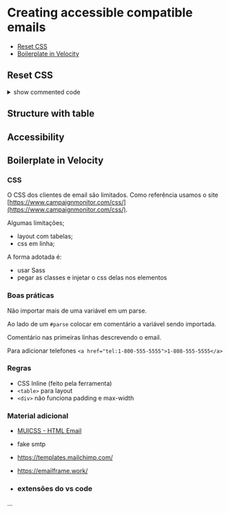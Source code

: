 # Creating accessible compatible emails

- [Reset CSS](#reset-css)
- [Boilerplate in Velocity](#boilerplate)

## <a name="reset-css"></a> Reset CSS

<details>
  <summary>show commented code</summary>

```css
body {
  margin: 0;
  padding: 0;
  min-width: 100%;
}

img {
  /* for images not loaded */
  border: 0 none;
  height: auto;
  line-height: 100%;
  outline: none;
  text-decoration: none;
}

a img {
  border: 0 none;
}

/* reset table to use for structuring the page */
table {
  border-spacing: 0;
  border-collapse: collapse;
}

/* reset table to use for structuring the page */
td {
  padding: 0;
  text-align: left;
  word-break: break-word;
  -webkit-hyphens: auto;
  -moz-hyphens: auto;
  hyphens: auto;
  border-collapse: collapse !important;
}

body,
table,
td,
p,
a,
li,
blockquote {
  -webkit-text-size-adjust: 100%;
  -ms-text-size-adjust: 100%;
}

/* specific clientes */
/* https://templates.mailchimp.com/development/css/client-specific-styles/ */
/* https://www.htmlemailcheck.com/knowledge-base/recommended-externalclass-css-fix-outlook-com/ */

/* ### Outlook.com / Hotmail */

/*
.ExternalClass Class Override

By default, Outlook.com centers your email by placing it inside a div with a class named “ExternalClass” using the styles display:inline-block; line-height: 131%. These have no effect when using IE, however in every other browser, the email will not be centered.

To overwrite these styles and a number of additional fixes simply include the following CSS .ExternalClass within the <head></head> of your emails HTML

*/
.ExternalClass {
  width: 100%;
}

/*
When an email is pulled into Outlook.com / Hotmail, any style rules present in the email are appended with .ExternalClass. Normalizing a few of these can help create a baseline for you to work from.
*/
.ExternalClass,
.ExternalClass p,
.ExternalClass span,
.ExternalClass font,
.ExternalClass td,
.ExternalClass div {
  line-height: 100%;
}

/*
<hX> Color Override

Outlook.com / Hotmail sets its own (gross green) color on heading elements lower in level than an <h1> element. This means you need to account for headings <h2> through <h6>. Fortunately, it’s as easy as applying a !important declaration to the heading’s color property:

I think it's not necesary
h2 {
  color:#0066CC !important;
}
*/

/* https://github.com/seanpowell/Email-Boilerplate/issues/10 */
.ReadMsgBody {
  width: 100%;
}

/* Outlook 2007 / 2010 / 2013 */

/*
“Read in Browser” Link

It’s possible, in Outlook, to trigger the appearance of a fairly prominent “View this email in your browser” bar within the application, allowing you to drive people to view your email in a browser which will render it in a much better way than Outlook ever can.
*/
#outlook a {
  padding: 0;
}

/*
<table> Element Spacing

Outlook can sometimes add a bit of spacing on the left and right side of a <table> element that can cause some layout-related headaches. By using the vendor-specific mso-table-lspace and mso-table-rspace CSS properties, you can be rid of those spaces and continue on to tackle the million other problems caused by Outlook.
*/
table,
td {
  mso-table-lspace: 0pt;
  mso-table-rspace: 0pt;
}

/*
Image Resizing

Using width or height tags to resize images in your markup can create a problem in Internet Explorer browsers. If your reader is viewing an email in-browser, and that email happens to have fluid images in it, they’ll look pretty ugly as they resize. Using -ms-interpolation-mode:bicubic; ensures that your images look a little better.
*/
img,
a img {
  -ms-interpolation-mode: bicubic;
}

/* ### OSX / iOS */

/*
WebKit Text Size Adjustment

WebKit looks for any text that happens to be sized smaller than 13px and increases it to that number, which can sometimes cause design issues in places intended for small text. Setting -webkit-text-size-adjust to none will prevent iOS platforms from resizing the text, but this method also prevents OSX applications like Safari from bumping the text size up - something that can cause issues for people who need the text size to be large. Setting -webkit-text-size-adjust to 100% seems to be the best of both worlds.
*/
body {
  -webkit-text-size-adjust: 100%;
}

a[x-apple-data-detectors] {
  color: inherit;
  text-decoration: none;
  font-size: inherit;
  font-family: inherit;
  font-weight: inherit;
  line-height: inherit;
}

/* ### Windows Mobile */

/*
Windows Mobile Text Size Adjustment

Much like in OSX and iOS, small text is also resized on Windows Mobile. The same vendor-prefix-based CSS property is used here, just with the ms vendor prefix instead of the webkit one.
*/
body {
  -ms-text-size-adjust: 100%;
}

/* ### Android */

div[style*='margin: 16px 0;'] {
  margin: 0;
}
```

</details>

## <a name="reset-css"></a> Structure with table

## <a name="reset-css"></a> Accessibility

## <a name="boilerplate"></a> Boilerplate in Velocity

### CSS

O CSS dos clientes de email são limitados. Como referência usamos o site [https://www.campaignmonitor.com/css/](https://www.campaignmonitor.com/css/).

Algumas limitações;

- layout com tabelas;
- css em linha;

A forma adotada é:

- usar Sass
- pegar as classes e injetar o css delas nos elementos

### Boas práticas

Não importar mais de uma variável em um parse.

Ao lado de um `#parse` colocar em comentário a variável sendo importada.

Comentário nas primeiras linhas descrevendo o email.

Para adicionar telefones `<a href="tel:1-800-555-5555">1-808-555-5555</a>`

### Regras

- CSS Inline (feito pela ferramenta)
- `<table>` para layout
- `<div>` não funciona padding e max-width

### Material adicional

- [MUICSS - HTML Email](https://www.muicss.com/docs/v1/email/boilerplate-html)
- fake smtp
- https://templates.mailchimp.com/
- https://emailframe.work/

- ### extensões do vs code

...
